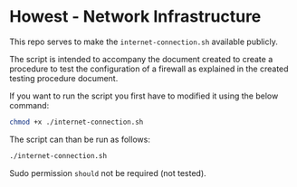 # Howest - Network Infrastructure

This repo serves to make the ``internet-connection.sh`` available publicly.

The script is intended to accompany the document created to create a procedure to test the configuration of a firewall as explained in the created testing procedure document.

If you want to run the script you first have to modified it using the below command:
 ```bash
chmod +x ./internet-connection.sh
 ```

The script can than be run as follows:
```bash
./internet-connection.sh
```

Sudo permission ``should`` not be required (not tested).